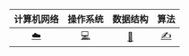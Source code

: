 
 
|  计算机网络   | 操作系统  |   数据结构|   算法  |
|  :----:  | :----:  |  :----:  |  :----: |    
| [☁️](https://github.com/iii17-grace/Computer_Science/blob/master/%E8%AE%A1%E7%AE%97%E6%9C%BA%E7%BD%91%E7%BB%9C/%E8%AE%A1%E7%AE%97%E6%9C%BA%E7%BD%91%E7%BB%9C.md)  | [💻](https://github.com/iii17-grace/Computer_Science/blob/master/%E6%93%8D%E4%BD%9C%E7%B3%BB%E7%BB%9F/%E6%93%8D%E4%BD%9C%E7%B3%BB%E7%BB%9F.md)                  | [🏢](https://github.com/iii17-grace/Computer_Science/blob/master/%E6%95%B0%E6%8D%AE%E7%BB%93%E6%9E%84/%E6%95%B0%E6%8D%AE%E7%BB%93%E6%9E%84.md)                |          [✍️](https://github.com/iii17-grace/Computer_Science/blob/master/%E7%AE%97%E6%B3%95/%E7%AE%97%E6%B3%95.md)    |




